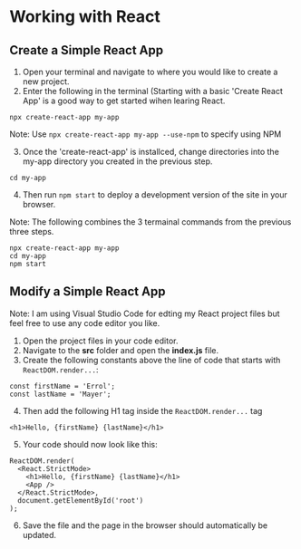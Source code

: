 # Working with React

## Create a Simple React App

1. Open your terminal and navigate to where you would like to create a new project.
2. Enter the following in the terminal (Starting with a basic 'Create React App' is a good way to get started wihen learing React.
```
npx create-react-app my-app
```
Note: Use `npx create-react-app my-app --use-npm` to specify using NPM

3. Once the 'create-react-app' is installced, change directories into the my-app directory you created in the previous step.
``` 
cd my-app
```
4. Then run `npm start` to deploy a development version of the site in your browser.

Note: The following combines the 3 termainal commands from the previous three steps.
```
npx create-react-app my-app
cd my-app
npm start
```



## Modify a Simple React App

Note: I am using Visual Studio Code for edting my React project files but feel free to use any code editor you like.

1. Open the project files in your code editor. 
2. Navigate to the **src** folder and open the **index.js** file.
3. Create the following constants above the line of code that starts with `ReactDOM.render...`:
```
const firstName = 'Errol';
const lastName = 'Mayer';
```
4. Then add the following H1 tag inside the `ReactDOM.render...` tag
```
<h1>Hello, {firstName} {lastName}</h1>
```
5. Your code should now look like this:
```
ReactDOM.render(
  <React.StrictMode>
    <h1>Hello, {firstName} {lastName}</h1>
    <App />
  </React.StrictMode>,
  document.getElementById('root')
);
```
6. Save the file and the page in the browser should automatically be updated.




